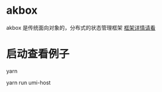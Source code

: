 #  akbox
akbox 是传统面向对象的，分布式的状态管理框架 [框架详情请看](https://github.com/lusess123/akbox/tree/master/packages/libs/akbox/README.md)

#  启动查看例子

   yarn 

   yarn run umi-host 
